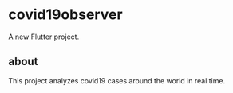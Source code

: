 # covid19observer

A new Flutter project.

## about

This project analyzes covid19 cases around the world in real time.


